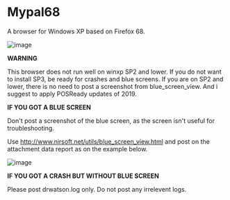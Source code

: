 # Mypal68

A browser for Windows XP based on Firefox 68.

![image](https://user-images.githubusercontent.com/19492771/152347482-f51058cd-2967-4bc5-80fd-5d269c328774.png)


**WARNING**

This browser does not run well on winxp SP2 and lower. If you do not want to install SP3, be ready for crashes and blue screens.
If you are on SP2 and lower, there is no need to post a screenshot from blue_screen_view. And i suggest to apply POSReady updates of 2019.

**IF YOU GOT A BLUE SCREEN**

Don't post a screenshot of the blue screen, as the screen isn't useful for troubleshooting.

Use http://www.nirsoft.net/utils/blue_screen_view.html and post on the attachment data report as on the example below.
                                                                                        
![image](https://user-images.githubusercontent.com/19492771/162557875-7e17c6b9-d84a-4927-90e6-b46e5bbb44f1.png)

**IF YOU GOT A CRASH BUT WITHOUT BLUE SCREEN**

Please post drwatson.log only. Do not post any irrelevent logs.
